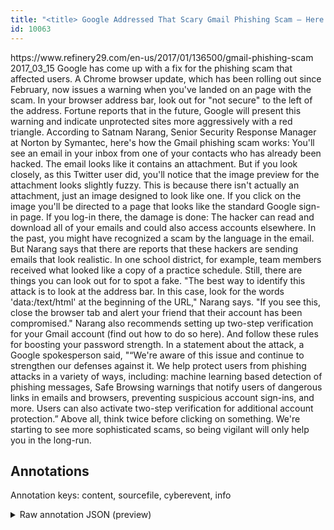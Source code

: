 ```yaml
---
title: "<title> Google Addressed That Scary Gmail Phishing Scam — Here's What To Look Out For   </title>"
id: 10063
---
```


<title> Google Addressed That Scary Gmail Phishing Scam — Here's What To Look Out For   </title>
<source> https://www.refinery29.com/en-us/2017/01/136500/gmail-phishing-scam </source>
<date> 2017_03_15 </date>
<text>
Google has come up with a fix for the phishing scam that affected users. A Chrome browser update, which has been rolling out since February, now issues a warning when you've landed on an page with the scam.
In your browser address bar, look out for "not secure" to the left of the address. Fortune reports that in the future, Google will present this warning and indicate unprotected sites more aggressively with a red triangle.
According to Satnam Narang, Senior Security Response Manager at Norton by Symantec, here's how the Gmail phishing scam works: You'll see an email in your inbox from one of your contacts who has already been hacked. The email looks like it contains an attachment. But if you look closely, as this Twitter user did, you'll notice that the image preview for the attachment looks slightly fuzzy. This is because there isn't actually an attachment, just an image designed to look like one.
If you click on the image you'll be directed to a page that looks like the standard Google sign-in page. If you log-in there, the damage is done: The hacker can read and download all of your emails and could also access accounts elsewhere.
In the past, you might have recognized a scam by the language in the email. But Narang says that there are reports that these hackers are sending emails that look realistic. In one school district, for example, team members received what looked like a copy of a practice schedule.
Still, there are things you can look out for to spot a fake. "The best way to identify this attack is to look at the address bar. In this case, look for the words 'data:/text/html' at the beginning of the URL," Narang says. "If you see this, close the browser tab and alert your friend that their account has been compromised."
Narang also recommends setting up two-step verification for your Gmail account (find out how to do so here). And follow these rules for boosting your password strength.
In a statement about the attack, a Google spokesperson said, "“We're aware of this issue and continue to strengthen our defenses against it. We help protect users from phishing attacks in a variety of ways, including: machine learning based detection of phishing messages, Safe Browsing warnings that notify users of dangerous links in emails and browsers, preventing suspicious account sign-ins, and more. Users can also activate two-step verification for additional account protection.”
Above all, think twice before clicking on something. We're starting to see more sophisticated scams, so being vigilant will only help you in the long-run.
</text>



## Annotations

Annotation keys: content, sourcefile, cyberevent, info

<details>
<summary>Raw annotation JSON (preview)</summary>

```json
{
  "content": "Google has come up with a fix for the phishing scam that affected users. A Chrome browser update, which has been rolling out since February, now issues a warning when you've landed on an page with the scam. In your browser address bar, look out for \"not secure\" to the left of the address. Fortune reports that in the future, Google will present this warning and indicate unprotected sites more aggressively with a red triangle. According to Satnam Narang, Senior Security Response Manager at Norton by Symantec, here's how the Gmail phishing scam works: You'll see an email in your inbox from one of your contacts who has already been hacked. The email looks like it contains an attachment. But if you look closely, as this Twitter user did, you'll notice that the image preview for the attachment looks slightly fuzzy. This is because there isn't actually an attachment, just an image designed to look like one. If you click on the image you'll be directed to a page that looks like the standard Google sign-in page. If you log-in there, the damage is done: The hacker can read and download all of your emails and could also access accounts elsewhere. In the past, you might have recognized a scam by the language in the email. But Narang says that there are reports that these hackers are sending emails that look realistic. In one school district, for example, team members received what looked like a copy of a practice schedule. Still, there are things you can look out for to spot a fake. \"The best way to identify this attack is to look at the address bar. In this case, look for the words 'data:/text/html' at the beginning of the URL,\" Narang says. \"If you see this, close the browser tab and alert your friend that their account has been compromised.\" Narang also recommends setting up two-step verification for your Gmail account (find out how to do so here). And follow these rules for boosting your password strength. In a statement about the attack, a Google spokesperson said, \"\u201cWe're aware of this issue and continue to strengthen our defenses against it. We help protect users from phishing attacks in a variety of ways, including: machine learning based detection of phishing messages, Safe Browsing warnings that notify users of dangerous links in emails and browsers, preventing suspicious account sign-ins, and more. Users can also activate two-step verification for additional account protection.\u201d Above all, think twice before clicking on something. We're starting to see more sophisticated scams, so being vigilant will only help you in the long-run.",
  "sourcefile": "10063.txt",
  "cyberevent": {
    "hopper": [
      {
        "index": 0,
        "relation": "Same",
        "events": [
          {
            "index": "E5",
            "type": "Attack",
            "realis": "Generic",
            "nugget": {
              "startOffset": 1071,
              "index": "T11",
              "endOffset": 1092,
              "text": "can read and download"
            },
            "argument": [
              {
                "index": "T13",
                "text": "your emails",
                "endOffset": 1111,
                "role": {
                  "type": "Compromised-Data"
                },
                "startOffset": 1100,
                "type": "Data"
              },
              {
                "index": "T12",
                "external_reference": {
                  "dbpediaURI": "http://dbpedia.org/resource/The_Hacker",
                  "wikidataid": "Q279213"
                },
                "endOffset": 1070,
                "role": {
                  "type": "Attacker"
                },
                "text": "The hacker",
                "startOffset": 1060,
                "type": "Person"
              }
            ],
            "subtype": "Databreach"
          },
          {
            "index": "E6",
            "type": "Attack",
            "realis": "Generic",
            
```
</details>

